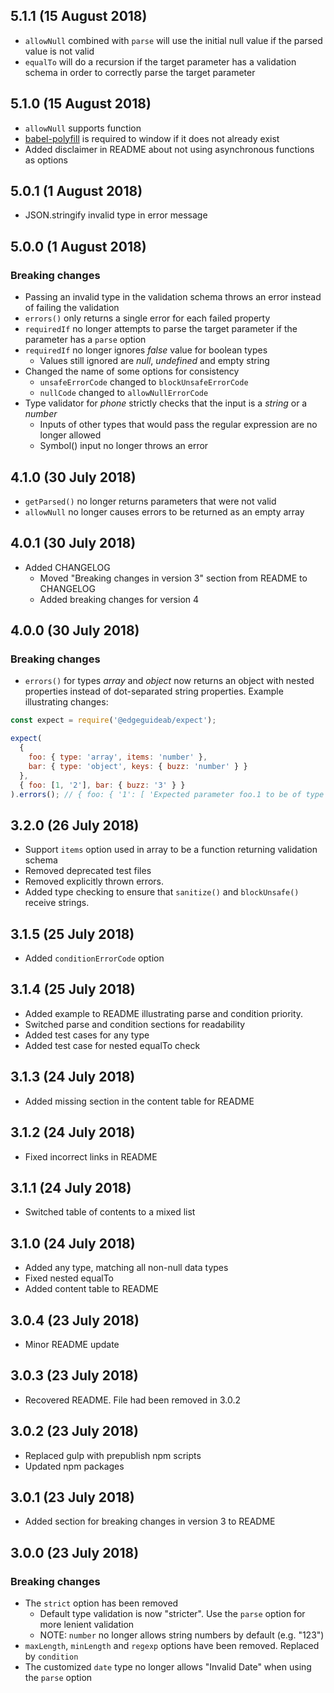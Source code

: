 ## 5.1.1 (15 August 2018)

- `allowNull` combined with `parse` will use the initial null value if the parsed value is not valid
- `equalTo` will do a recursion if the target parameter has a validation schema in order to correctly parse the target parameter

## 5.1.0 (15 August 2018)

- `allowNull` supports function
- [babel-polyfill](https://www.npmjs.com/package/babel-polyfill) is required to window if it does not already exist
- Added disclaimer in README about not using asynchronous functions as options

## 5.0.1 (1 August 2018)

- JSON.stringify invalid type in error message

## 5.0.0 (1 August 2018)

### Breaking changes

- Passing an invalid type in the validation schema throws an error instead of failing the validation
- `errors()` only returns a single error for each failed property
- `requiredIf` no longer attempts to parse the target parameter if the parameter has a `parse` option
- `requiredIf` no longer ignores _false_ value for boolean types
  - Values still ignored are _null_, _undefined_ and empty string
- Changed the name of some options for consistency
  - `unsafeErrorCode` changed to `blockUnsafeErrorCode`
  - `nullCode` changed to `allowNullErrorCode`
- Type validator for _phone_ strictly checks that the input is a _string_ or a _number_
  - Inputs of other types that would pass the regular expression are no longer allowed
  - Symbol() input no longer throws an error

## 4.1.0 (30 July 2018)

- `getParsed()` no longer returns parameters that were not valid
- `allowNull` no longer causes errors to be returned as an empty array

## 4.0.1 (30 July 2018)

- Added CHANGELOG
  - Moved "Breaking changes in version 3" section from README to CHANGELOG
  - Added breaking changes for version 4

## 4.0.0 (30 July 2018)

### Breaking changes

- `errors()` for types _array_ and _object_ now returns an object with nested properties instead of dot-separated string properties. Example illustrating changes:

```javascript
const expect = require('@edgeguideab/expect');

expect(
  {
    foo: { type: 'array', items: 'number' },
    bar: { type: 'object', keys: { buzz: 'number' } }
  },
  { foo: [1, '2'], bar: { buzz: '3' } }
).errors(); // { foo: { '1': [ 'Expected parameter foo.1 to be of type number but it was "2"' ] }, bar: { buzz: [ 'Expected parameter bar.buzz to be of type number but it was "3"' ] } }
```

## 3.2.0 (26 July 2018)

- Support `items` option used in array to be a function returning validation schema
- Removed deprecated test files
- Removed explicitly thrown errors.
- Added type checking to ensure that `sanitize()` and `blockUnsafe()` receive strings.

## 3.1.5 (25 July 2018)

- Added `conditionErrorCode` option

## 3.1.4 (25 July 2018)

- Added example to README illustrating parse and condition priority.
- Switched parse and condition sections for readability
- Added test cases for any type
- Added test case for nested equalTo check

## 3.1.3 (24 July 2018)

- Added missing section in the content table for README

## 3.1.2 (24 July 2018)

- Fixed incorrect links in README

## 3.1.1 (24 July 2018)

- Switched table of contents to a mixed list

## 3.1.0 (24 July 2018)

- Added any type, matching all non-null data types
- Fixed nested equalTo
- Added content table to README

## 3.0.4 (23 July 2018)

- Minor README update

## 3.0.3 (23 July 2018)

- Recovered README. File had been removed in 3.0.2

## 3.0.2 (23 July 2018)

- Replaced gulp with prepublish npm scripts
- Updated npm packages

## 3.0.1 (23 July 2018)

- Added section for breaking changes in version 3 to README

## 3.0.0 (23 July 2018)

### Breaking changes

- The `strict` option has been removed
  - Default type validation is now "stricter". Use the `parse` option for more lenient validation
  - NOTE: `number` no longer allows string numbers by default (e.g. "123")
- `maxLength`, `minLength` and `regexp` options have been removed. Replaced by `condition`
- The customized `date` type no longer allows "Invalid Date" when using the `parse` option
